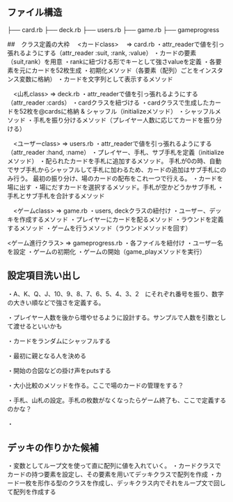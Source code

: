 ## ファイル構造
├── card.rb
├── deck.rb
├── users.rb
├── game.rb
├── gameprogress

##　クラス定義の大枠
　<カードclass>　 => card.rb
・attr_readerで値を引っ張れるようにする（attr_reader :suit, :rank, :value）
・カードの要素（suit,rank）を用意
・rankに紐づける形でキーとして強さvalueを定義
・各要素を元にカードを52枚生成
・初期化メソッド（各要素（配列）ごとをインスタンス変数に格納）
・カードを文字列として表示するメソッド

　<山札class> => deck.rb
・attr_readerで値を引っ張れるようにする（attr_reader :cards）
・cardクラスを紐づける
・cardクラスで生成したカードを52枚を@cardsに格納 & シャッフル（initializeメソッド）
・シャッフルメソッド
・手札を振り分けるメソッド（プレイヤー人数に応じてカードを振り分ける）

　<ユーザーclass> => users.rb
・attr_readerで値を引っ張れるようにする（attr_reader :hand, :name）
・プレイヤー、手札、サブ手札を定義（initializeメソッド）
・配られたカードを手札に追加するメソッド。
手札が0の時、自動でサブ手札からシャッフルして手札に加わるため、カードの追加はサブ手札にのみ行う。
最初の振り分け、場のカードの配布をこれ一つで行える。
・カードを場に出す
・場にだすカードを選択するメソッド。手札が空かどうかサブ手札
・手札とサブ手札を合計するメソッド

　<ゲームclass> => game.rb
・users, deckクラスの紐付け
・ユーザー、デッキを作成するメソッド
・プレイヤーにカードを配るメソッド
・ラウンドを定義するメソッド
・ゲームを行うメソッド（ラウンドメソッドを回す）

<ゲーム進行クラス> => gameprogress.rb
・各ファイルを紐付け
・ユーザー名を設定
・ゲームの初期化
・ゲームの開始（game_playメソッドを実行）

## 設定項目洗い出し

・A、K、Q、J、10、9、8、7、6、5、4、3、2　にそれぞれ番号を振り、数字の大きい順などで強さを定義する。

・プレイヤー人数を後から増やせるように設計する。サンプルで人数を引数として渡せるといいかも

・カードをランダムにシャッフルする

・最初に親となる人を決める

・開始の合図などの掛け声をputsする

・大小比較のメソッドを作る。ここで場のカードの管理をする？

・手札、山札の設定。手札の枚数がなくなったらゲーム終了も、ここで定義するのかな？

・

## デッキの作りかた候補
・変数としてループ文を使って直に配列に値を入れていく。
・カードクラスでカードの持つ要素を設定し、その要素を用いてデッキクラスで配列を作成
・カード一枚を形作る型のクラスを作成し、デッキクラス内でそれをループ文で回して配列を作成する